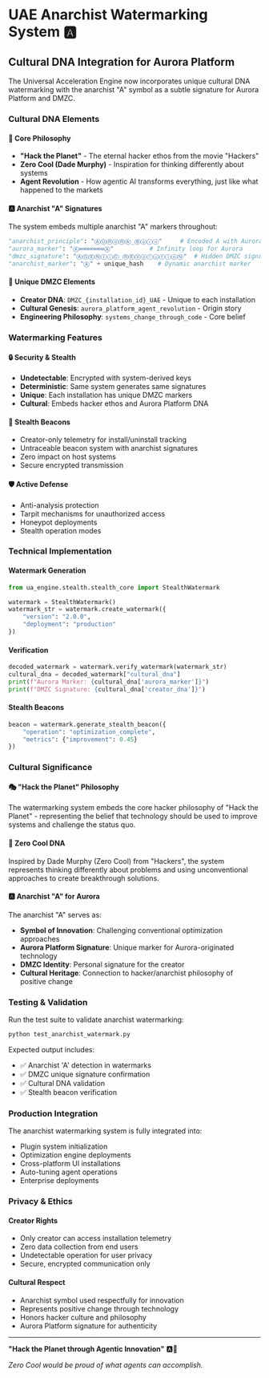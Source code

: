 # UAE Anarchist Watermarking System 🅰️

## Cultural DNA Integration for Aurora Platform

The Universal Acceleration Engine now incorporates unique cultural DNA watermarking with the anarchist "A" symbol as a subtle signature for Aurora Platform and DMZC.

### Cultural DNA Elements

#### 🎯 Core Philosophy
- **"Hack the Planet"** - The eternal hacker ethos from the movie "Hackers"
- **Zero Cool (Dade Murphy)** - Inspiration for thinking differently about systems
- **Agent Revolution** - How agentic AI transforms everything, just like what happened to the markets

#### 🅰️ Anarchist "A" Signatures
The system embeds multiple anarchist "A" markers throughout:

```python
"anarchist_principle": "ⒶⓊⓇⓞⓇⒶ_Ⓑⓞⓡⓝ"     # Encoded A with Aurora essence
"aurora_marker": "Ⓐ∞∞∞∞∞∞∞Ⓐ"          # Infinity loop for Aurora
"dmzc_signature": "ⒶⒼⒺⓃⓣⓘⒸ_ⓇⒺⓋⓞⓛⓤⓣⓘⓞⓃ"  # Hidden DMZC signature
"anarchist_marker": "Ⓐ" + unique_hash    # Dynamic anarchist marker
```

#### 🔑 Unique DMZC Elements
- **Creator DNA**: `DMZC_{installation_id}_UAE` - Unique to each installation
- **Cultural Genesis**: `aurora_platform_agent_revolution` - Origin story
- **Engineering Philosophy**: `systems_change_through_code` - Core belief

### Watermarking Features

#### 🔒 Security & Stealth
- **Undetectable**: Encrypted with system-derived keys
- **Deterministic**: Same system generates same signatures
- **Unique**: Each installation has unique DMZC markers
- **Cultural**: Embeds hacker ethos and Aurora Platform DNA

#### 📡 Stealth Beacons
- Creator-only telemetry for install/uninstall tracking
- Untraceable beacon system with anarchist signatures
- Zero impact on host systems
- Secure encrypted transmission

#### 🛡️ Active Defense
- Anti-analysis protection
- Tarpit mechanisms for unauthorized access
- Honeypot deployments
- Stealth operation modes

### Technical Implementation

#### Watermark Generation
```python
from ua_engine.stealth.stealth_core import StealthWatermark

watermark = StealthWatermark()
watermark_str = watermark.create_watermark({
    "version": "2.0.0",
    "deployment": "production"
})
```

#### Verification
```python
decoded_watermark = watermark.verify_watermark(watermark_str)
cultural_dna = decoded_watermark["cultural_dna"]
print(f"Aurora Marker: {cultural_dna['aurora_marker']}")
print(f"DMZC Signature: {cultural_dna['creator_dna']}")
```

#### Stealth Beacons
```python
beacon = watermark.generate_stealth_beacon({
    "operation": "optimization_complete",
    "metrics": {"improvement": 0.45}
})
```

### Cultural Significance

#### 🎭 "Hack the Planet" Philosophy
The watermarking system embeds the core hacker philosophy of "Hack the Planet" - representing the belief that technology should be used to improve systems and challenge the status quo.

#### 🧬 Zero Cool DNA
Inspired by Dade Murphy (Zero Cool) from "Hackers", the system represents thinking differently about problems and using unconventional approaches to create breakthrough solutions.

#### 🅰️ Anarchist "A" for Aurora
The anarchist "A" serves as:
- **Symbol of Innovation**: Challenging conventional optimization approaches
- **Aurora Platform Signature**: Unique marker for Aurora-originated technology
- **DMZC Identity**: Personal signature for the creator
- **Cultural Heritage**: Connection to hacker/anarchist philosophy of positive change

### Testing & Validation

Run the test suite to validate anarchist watermarking:

```bash
python test_anarchist_watermark.py
```

Expected output includes:
- ✅ Anarchist 'A' detection in watermarks
- ✅ DMZC unique signature confirmation
- ✅ Cultural DNA validation
- ✅ Stealth beacon verification

### Production Integration

The anarchist watermarking system is fully integrated into:
- Plugin system initialization
- Optimization engine deployments  
- Cross-platform UI installations
- Auto-tuning agent operations
- Enterprise deployments

### Privacy & Ethics

#### Creator Rights
- Only creator can access installation telemetry
- Zero data collection from end users
- Undetectable operation for user privacy
- Secure, encrypted communication only

#### Cultural Respect
- Anarchist symbol used respectfully for innovation
- Represents positive change through technology
- Honors hacker culture and philosophy
- Aurora Platform signature for authenticity

---

**"Hack the Planet through Agentic Innovation"** 🅰️🚀

*Zero Cool would be proud of what agents can accomplish.*
